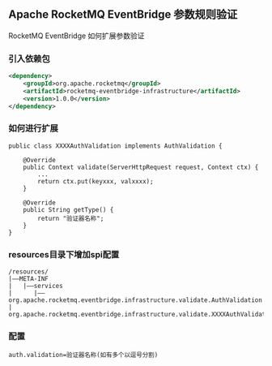 ## Apache RocketMQ EventBridge 参数规则验证

RocketMQ EventBridge 如何扩展参数验证


### 引入依赖包
```xml
<dependency>
    <groupId>org.apache.rocketmq</groupId>
    <artifactId>rocketmq-eventbridge-infrastructure</artifactId>
    <version>1.0.0</version>
</dependency>
```

### 如何进行扩展
```
public class XXXXAuthValidation implements AuthValidation {

    @Override
    public Context validate(ServerHttpRequest request, Context ctx) {
        ...
        return ctx.put(keyxxx, valxxxx);
    }

    @Override
    public String getType() {
        return "验证器名称";
    }
}
```

### resources目录下增加spi配置
```text
/resources/
|——META-INF
|   |——services
|      |——org.apache.rocketmq.eventbridge.infrastructure.validate.AuthValidation
|           org.apache.rocketmq.eventbridge.infrastructure.validate.XXXXAuthValidation
```

### 配置
```properties
auth.validation=验证器名称(如有多个以逗号分割)
```
